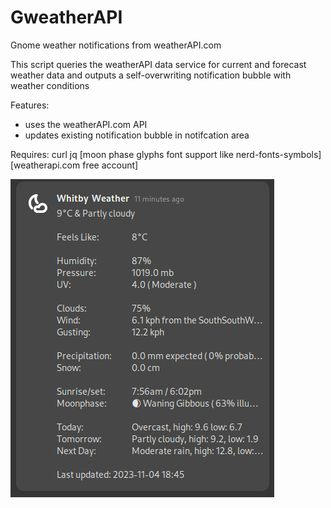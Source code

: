 # GweatherAPI
Gnome weather notifications from weatherAPI.com

This script queries the weatherAPI data service for current and forecast weather data
and outputs a self-overwriting notification bubble with weather conditions 

Features:
- uses the weatherAPI.com API
- updates existing notification bubble in notifcation area

Requires: curl jq [moon phase glyphs font support like nerd-fonts-symbols] [weatherapi.com free account]

![Screenshot](GweatherAPI.png)
